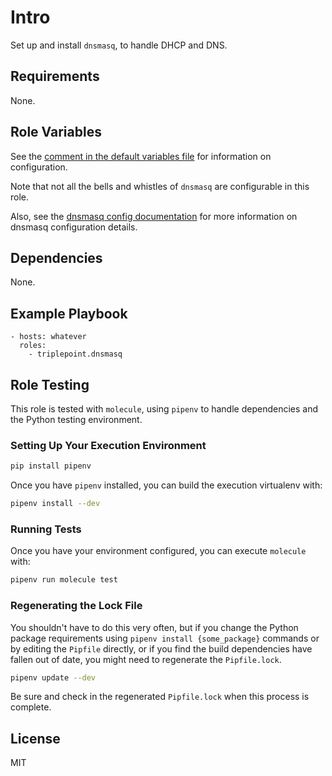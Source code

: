 # Intro
Set up and install `dnsmasq`, to handle DHCP and DNS.

## Requirements
None.

## Role Variables
See the [comment in the default variables file](defaults/main.yml) for information on configuration.

Note that not all the bells and whistles of `dnsmasq` are configurable in this role.

Also, see the [dnsmasq config documentation](http://thekelleys.org.uk/gitweb/?p=dnsmasq.git;a=blob_plain;f=dnsmasq.conf.example;hb=HEAD) for more information on dnsmasq configuration details.

## Dependencies
None.

## Example Playbook
    - hosts: whatever
      roles:
        - triplepoint.dnsmasq

## Role Testing
This role is tested with `molecule`, using `pipenv` to handle dependencies and the Python testing environment.

### Setting Up Your Execution Environment
``` sh
pip install pipenv
```

Once you have `pipenv` installed, you can build the execution virtualenv with:
``` sh
pipenv install --dev
```

### Running Tests
Once you have your environment configured, you can execute `molecule` with:
``` sh
pipenv run molecule test
```

### Regenerating the Lock File
You shouldn't have to do this very often, but if you change the Python package requirements using `pipenv install {some_package}` commands or by editing the `Pipfile` directly, or if you find the build dependencies have fallen out of date, you might need to regenerate the `Pipfile.lock`.
``` sh
pipenv update --dev
```
Be sure and check in the regenerated `Pipfile.lock` when this process is complete.

## License
MIT
